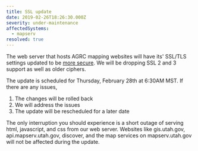 ```yaml
---
title: SSL update
date: 2019-02-26T18:26:30.000Z
severity: under-maintenance
affectedSystems:
  - mapserv
resolved: true
---
```


The web server that hosts AGRC mapping websites will have its' SSL/TLS settings updated to be [more secure](https://www.ssllabs.com/ssltest/analyze.html?d=atlas.utah.gov). We will be dropping SSL 2 and 3 support as well as older ciphers.

The update is scheduled for Thursday, February 28th at 6:30AM MST. If there are any issues,

1. The changes will be rolled back
1. We will address the issues
1. The update will be rescheduled for a later date

The only interruption you should experience is a short outage of serving html, javascript, and css from our web server. Websites like gis.utah.gov, api.mapserv.utah.gov, discover, and the map services on mapserv.utah.gov will not be affected during the update.
